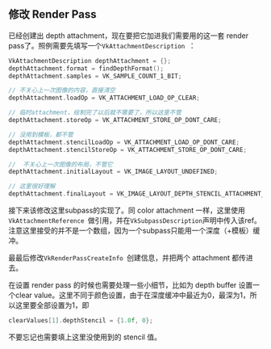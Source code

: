 ## 修改 Render Pass

已经创建出 depth attachment，现在要把它加进我们需要用的这一套 render pass了。照例需要先填写一个`VkAttachmentDescription `：

```c++
VkAttachmentDescription depthAttachment = {};
depthAttachment.format = findDepthFormat();
depthAttachment.samples = VK_SAMPLE_COUNT_1_BIT;

// 不关心上一次图像的内容，直接清空
depthAttachment.loadOp = VK_ATTACHMENT_LOAD_OP_CLEAR;

// 临时attachment，绘制完了以后就不需要了，所以这里不管
depthAttachment.storeOp = VK_ATTACHMENT_STORE_OP_DONT_CARE;

// 没用到模板，都不管
depthAttachment.stencilLoadOp = VK_ATTACHMENT_LOAD_OP_DONT_CARE;
depthAttachment.stencilStoreOp = VK_ATTACHMENT_STORE_OP_DONT_CARE;

//  不关心上一次图像的布局，不管它
depthAttachment.initialLayout = VK_IMAGE_LAYOUT_UNDEFINED;

// 这里很好理解
depthAttachment.finalLayout = VK_IMAGE_LAYOUT_DEPTH_STENCIL_ATTACHMENT_OPTIMAL;
```

接下来该修改这里subpass的实现了。同 color attachment 一样，这里使用`VkAttachmentReference `做引用，并在`VkSubpassDescription`声明中传入该ref。注意这里接受的并不是一个数组，因为一个subpass只能用一个深度（+模板）缓冲。

最最后修改`VkRenderPassCreateInfo `创建信息，并把两个 attachment 都传进去。

在设置 render pass 的时候也需要处理一些小细节，比如为 depth buffer 设置一个clear value。这里不同于颜色设置，由于在深度缓冲中最近为0，最深为1，所以这里要全部设置为1，即

```c++
clearValues[1].depthStencil = {1.0f, 0};
```

不要忘记也需要填上这里没使用到的 stencil 值。

